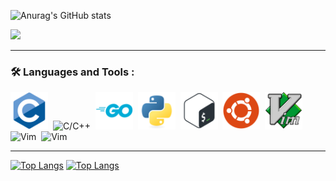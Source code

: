 ![Anurag's GitHub stats](https://github-readme-stats.vercel.app/api?username=VegaMethadone&show_icons=true&theme=radical)
<div id="header">
  <img src="https://media.tenor.com/Ta0UjU3ajbYAAAAd/space-what.gif" width="500"/>
</div>


---

### :hammer_and_wrench: Languages and Tools :
<div>
  <img src="https://github.com/devicons/devicon/blob/master/icons/c/c-original.svg" title="C/C++" alt="C/C++" width="60" height="60"/>&nbsp;
  <img src="https://cdn.jsdelivr.net/gh/devicons/devicon/icons/cplusplus/cplusplus-original.svg" title="C/C++" alt="C/C++" width="60" height="60"/>&nbsp;
  <img src="https://github.com/devicons/devicon/blob/master/icons/go/go-original-wordmark.svg" title="Go" alt="Go" width="60" height="60"/>&nbsp;
  <img src="https://github.com/devicons/devicon/blob/master/icons/python/python-original.svg" title="Python" alt="Python" width="60" height="60"/>&nbsp;
  <img src="https://github.com/devicons/devicon/blob/master/icons/bash/bash-original.svg" title="Bash" alt="Bash" width="60" height="60"/>&nbsp;
  <img src="https://github.com/devicons/devicon/blob/master/icons/ubuntu/ubuntu-plain.svg" title="Ubunta" alt="Ubunta" width="60" height="60"/>&nbsp;
  <img src="https://github.com/devicons/devicon/blob/master/icons/vim/vim-original.svg" title="Vim" alt="Vim" width="60" height="60"/>&nbsp;
  <img src="https://cdn.jsdelivr.net/gh/devicons/devicon/icons/postgresql/postgresql-original.svg" title="Vim" alt="Vim" width="60" height="60"/>&nbsp;
  <img src="https://cdn.jsdelivr.net/gh/devicons/devicon/icons/mongodb/mongodb-original.svg" title="Vim" alt="Vim" width="60" height="60"/>&nbsp;
 
</div>

---


[![Top Langs](https://github-readme-stats.vercel.app/api/top-langs/?username=VegaMethadone&layout=compact)](https://github.com/anuraghazra/github-readme-stats)
[![Top Langs](https://github-readme-stats.vercel.app/api/top-langs/?username=VegaMethadone&hide_progress=true)](https://github.com/anuraghazra/github-readme-stats)

<!--
**VegaMethadone/VegaMethadone** is a ✨ _special_ ✨ repository because its `README.md` (this file) appears on your GitHub profile.

Here are some ideas to get you started:

- 🔭 I’m currently working on ...
- 🌱 I’m currently learning ...
- 👯 I’m looking to collaborate on ...
- 🤔 I’m looking for help with ...
- 💬 Ask me about ...
- 📫 How to reach me: ...
- 😄 Pronouns: ...
- ⚡ Fun fact: ...
-->
